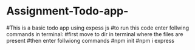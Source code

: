 # Assignment-Todo-app-
#This is a basic todo app using expess js
#to run this code enter follwing commands in terminal:
#first move to dir in terminal where the files are present
#then enter follwiong commands
#npm init
#npm i express
